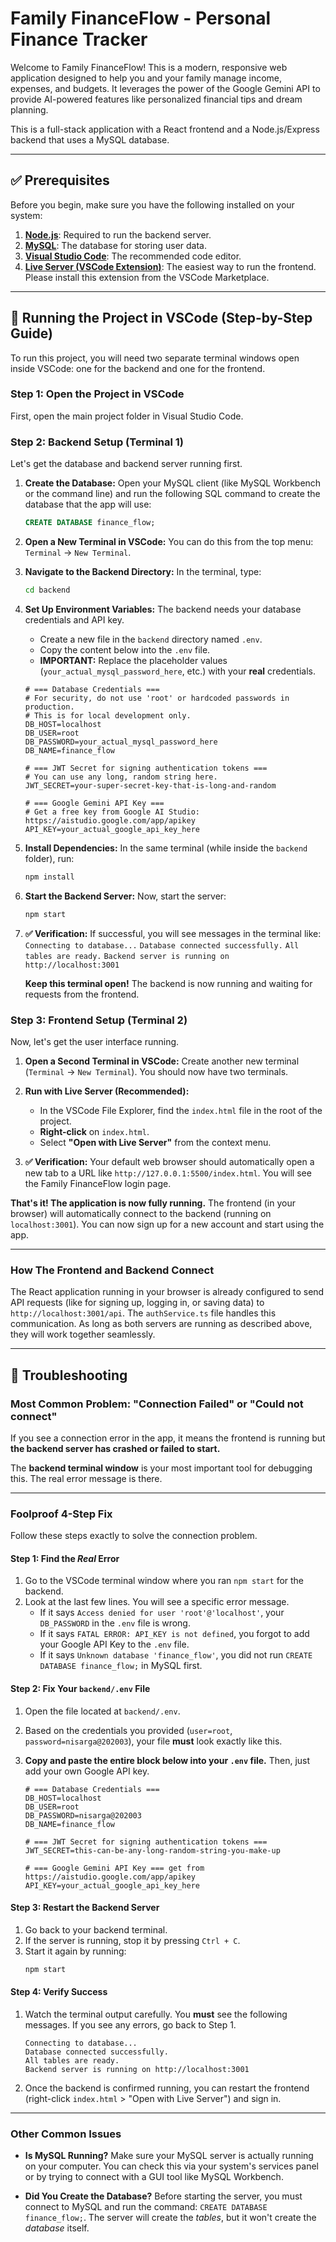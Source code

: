 # Family FinanceFlow - Personal Finance Tracker

Welcome to Family FinanceFlow! This is a modern, responsive web application designed to help you and your family manage income, expenses, and budgets. It leverages the power of the Google Gemini API to provide AI-powered features like personalized financial tips and dream planning.

This is a full-stack application with a React frontend and a Node.js/Express backend that uses a MySQL database.

---

## ✅ Prerequisites

Before you begin, make sure you have the following installed on your system:

1.  **[Node.js](https://nodejs.org/en/)**: Required to run the backend server.
2.  **[MySQL](https://dev.mysql.com/downloads/mysql/)**: The database for storing user data.
3.  **[Visual Studio Code](https://code.visualstudio.com/)**: The recommended code editor.
4.  **[Live Server (VSCode Extension)](https://marketplace.visualstudio.com/items?itemName=ritwickdey.LiveServer)**: The easiest way to run the frontend. Please install this extension from the VSCode Marketplace.

---

## 🚀 Running the Project in VSCode (Step-by-Step Guide)

To run this project, you will need two separate terminal windows open inside VSCode: one for the backend and one for the frontend.

### Step 1: Open the Project in VSCode

First, open the main project folder in Visual Studio Code.

### Step 2: Backend Setup (Terminal 1)

Let's get the database and backend server running first.

1.  **Create the Database:**
    Open your MySQL client (like MySQL Workbench or the command line) and run the following SQL command to create the database that the app will use:
    ```sql
    CREATE DATABASE finance_flow;
    ```

2.  **Open a New Terminal in VSCode:**
    You can do this from the top menu: `Terminal` -> `New Terminal`.

3.  **Navigate to the Backend Directory:**
    In the terminal, type:
    ```bash
    cd backend
    ```

4.  **Set Up Environment Variables:**
    The backend needs your database credentials and API key.
    *   Create a new file in the `backend` directory named `.env`.
    *   Copy the content below into the `.env` file.
    *   **IMPORTANT:** Replace the placeholder values (`your_actual_mysql_password_here`, etc.) with your **real** credentials.

    ```env
    # === Database Credentials ===
    # For security, do not use 'root' or hardcoded passwords in production.
    # This is for local development only.
    DB_HOST=localhost
    DB_USER=root
    DB_PASSWORD=your_actual_mysql_password_here
    DB_NAME=finance_flow

    # === JWT Secret for signing authentication tokens ===
    # You can use any long, random string here.
    JWT_SECRET=your-super-secret-key-that-is-long-and-random
    
    # === Google Gemini API Key ===
    # Get a free key from Google AI Studio: https://aistudio.google.com/app/apikey
    API_KEY=your_actual_google_api_key_here
    ```

5.  **Install Dependencies:**
    In the same terminal (while inside the `backend` folder), run:
    ```bash
    npm install
    ```

6.  **Start the Backend Server:**
    Now, start the server:
    ```bash
    npm start
    ```

7.  **✅ Verification:**
    If successful, you will see messages in the terminal like:
    `Connecting to database...`
    `Database connected successfully.`
    `All tables are ready.`
    `Backend server is running on http://localhost:3001`

    **Keep this terminal open!** The backend is now running and waiting for requests from the frontend.

### Step 3: Frontend Setup (Terminal 2)

Now, let's get the user interface running.

1.  **Open a Second Terminal in VSCode:**
    Create another new terminal (`Terminal` -> `New Terminal`). You should now have two terminals.

2.  **Run with Live Server (Recommended):**
    *   In the VSCode File Explorer, find the `index.html` file in the root of the project.
    *   **Right-click** on `index.html`.
    *   Select **"Open with Live Server"** from the context menu.

3.  **✅ Verification:**
    Your default web browser should automatically open a new tab to a URL like `http://127.0.0.1:5500/index.html`. You will see the Family FinanceFlow login page.

**That's it! The application is now fully running.** The frontend (in your browser) will automatically connect to the backend (running on `localhost:3001`). You can now sign up for a new account and start using the app.

---

### How The Frontend and Backend Connect

The React application running in your browser is already configured to send API requests (like for signing up, logging in, or saving data) to `http://localhost:3001/api`. The `authService.ts` file handles this communication. As long as both servers are running as described above, they will work together seamlessly.

---

## 🤔 Troubleshooting

### **Most Common Problem: "Connection Failed" or "Could not connect"**

If you see a connection error in the app, it means the frontend is running but **the backend server has crashed or failed to start.**

The **backend terminal window** is your most important tool for debugging this. The real error message is there.

---

### **Foolproof 4-Step Fix**

Follow these steps exactly to solve the connection problem.

#### Step 1: Find the *Real* Error

1.  Go to the VSCode terminal window where you ran `npm start` for the backend.
2.  Look at the last few lines. You will see a specific error message.
    *   If it says `Access denied for user 'root'@'localhost'`, your `DB_PASSWORD` in the `.env` file is wrong.
    *   If it says `FATAL ERROR: API_KEY is not defined`, you forgot to add your Google API Key to the `.env` file.
    *   If it says `Unknown database 'finance_flow'`, you did not run `CREATE DATABASE finance_flow;` in MySQL first.

#### Step 2: Fix Your `backend/.env` File

1.  Open the file located at `backend/.env`.
2.  Based on the credentials you provided (`user=root`, `password=nisarga@202003`), your file **must** look exactly like this.
3.  **Copy and paste the entire block below into your `.env` file.** Then, just add your own Google API key.

    ```env
    # === Database Credentials ===
    DB_HOST=localhost
    DB_USER=root
    DB_PASSWORD=nisarga@202003
    DB_NAME=finance_flow

    # === JWT Secret for signing authentication tokens ===
    JWT_SECRET=this-can-be-any-long-random-string-you-make-up
    
    # === Google Gemini API Key === get from https://aistudio.google.com/app/apikey
    API_KEY=your_actual_google_api_key_here
    ```

#### Step 3: Restart the Backend Server

1.  Go back to your backend terminal.
2.  If the server is running, stop it by pressing `Ctrl + C`.
3.  Start it again by running:
    ```bash
    npm start
    ```

#### Step 4: Verify Success

1.  Watch the terminal output carefully. You **must** see the following messages. If you see any errors, go back to Step 1.
    ```
    Connecting to database...
    Database connected successfully.
    All tables are ready.
    Backend server is running on http://localhost:3001
    ```
2.  Once the backend is confirmed running, you can restart the frontend (right-click `index.html` > "Open with Live Server") and sign in.

---

### Other Common Issues

*   **Is MySQL Running?** Make sure your MySQL server is actually running on your computer. You can check this via your system's services panel or by trying to connect with a GUI tool like MySQL Workbench.

*   **Did You Create the Database?** Before starting the server, you must connect to MySQL and run the command: `CREATE DATABASE finance_flow;`. The server will create the *tables*, but it won't create the *database* itself.